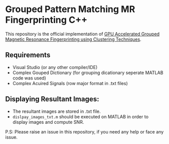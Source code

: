 # Grouped Pattern Matching MR Fingerprinting C++
This repository is the official implementation of [GPU Accelerated Grouped Magnetic Resonance Fingerprinting using Clustering Techniques](https://www.ismrm.org/21/program-files/D-93.htm).

## Requirements
- Visual Studio (or any other compiler/IDE)
- Complex Gouped Dictionary (for grouping dicationary seperate MATLAB code was used)
- Complex Acuired Signals (row major format in .txt files)

## Displaying Resultant Images:
- The resultant images are stored in .txt file.
- `dislpay_images_txt.m` should be executed on MATLAB in order to display images and compute SNR.

P.S: Please raise an issue in this repository, if you need any help or face any issue.
